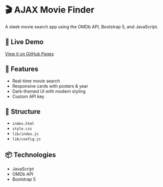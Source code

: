 # 🎬 AJAX Movie Finder

A sleek movie search app using the OMDb API, Bootstrap 5, and JavaScript.

## 🚀 Live Demo
[View it on GitHub Pages](https://ynbxs.github.io/ajax-movie-finder/)

## 🔧 Features
- Real-time movie search
- Responsive cards with posters & year
- Dark-themed UI with modern styling
- Custom API key 

## 📁 Structure
- `index.html`
- `style.css`
- `lib/index.js`
- `lib/config.js` 

## 📦 Technologies
- JavaScript
- OMDb API
- Bootstrap 5
